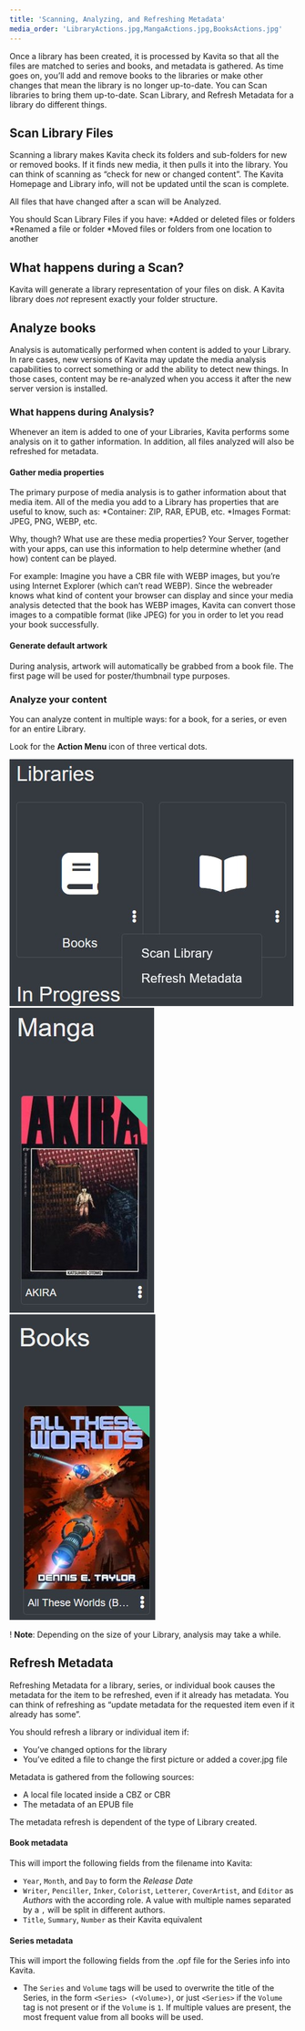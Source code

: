 ```yaml
---
title: 'Scanning, Analyzing, and Refreshing Metadata'
media_order: 'LibraryActions.jpg,MangaActions.jpg,BooksActions.jpg'
---
```


Once a library has been created, it is processed by Kavita so that all the files are matched to series and books, and metadata is gathered. As time goes on, you’ll add and remove books to the libraries or make other changes that mean the library is no longer up-to-date. You can Scan libraries to bring them up-to-date. Scan Library, and Refresh Metadata for a library do different things.

## Scan Library Files

Scanning a library makes Kavita check its folders and sub-folders for new or removed books. If it finds new media, it then pulls it into the library. You can think of scanning as “check for new or changed content”. The Kavita Homepage and Library info, will not be updated until the scan is complete.

All files that have changed after a scan will be Analyzed.

You should Scan Library Files if you have:
*Added or deleted files or folders
*Renamed a file or folder
*Moved files or folders from one location to another


## What happens during a Scan?

Kavita will generate a library representation of your files on disk. A Kavita library does _not_ represent exactly your folder structure.


## Analyze books

Analysis is automatically performed when content is added to your Library. In rare cases, new versions of Kavita may update the media analysis capabilities to correct something or add the ability to detect new things. In those cases, content may be re-analyzed when you access it after the new server version is installed.

### What happens during Analysis?

Whenever an item is added to one of your Libraries, Kavita performs some analysis on it to gather information. In addition, all files analyzed will also be refreshed for metadata.

#### Gather media properties

The primary purpose of media analysis is to gather information about that media item. All of the media you add to a Library has properties that are useful to know, such as:
*Container: ZIP, RAR, EPUB, etc.
*Images Format: JPEG, PNG, WEBP, etc.

Why, though? What use are these media properties? Your Server, together with your apps, can use this information to help determine whether (and how) content can be played.

For example: Imagine you have a CBR file with WEBP images, but you’re using Internet Explorer (which can’t read WEBP). Since the webreader knows what kind of content your browser can display and since your media analysis detected that the book has WEBP images, Kavita can convert those images to a compatible format (like JPEG) for you in order to let you read your book successfully.

#### Generate default artwork

During analysis, artwork will automatically be grabbed from a book file. The first page will be used for poster/thumbnail type purposes.

### Analyze your content

You can analyze content in multiple ways: for a book, for a series, or even for an entire Library.

Look for the **Action Menu** icon of three vertical dots.

![LibraryActions](LibraryActions.jpg?Resize=300,300 "LibraryActions") ![MangaActions](MangaActions.jpg?Resize=300,300 "MangaActions")![BooksActions](BooksActions.jpg?Resize=300,300 "BooksActions")


! **Note**: Depending on the size of your Library, analysis may take a while.



## Refresh Metadata

Refreshing Metadata for a library, series, or individual book causes the metadata for the item to be refreshed, even if it already has metadata. You can think of refreshing as “update metadata for the requested item even if it already has some”.

You should refresh a library or individual item if:
- You’ve changed options for the library
- You’ve edited a file to change the first picture or added a cover.jpg file

Metadata is gathered from the following sources:
- A local file located inside a CBZ or CBR
- The metadata of an EPUB file

The metadata refresh is dependent of the type of Library created.

#### Book metadata

This will import the following fields from the filename into Kavita:
- `Year`, `Month`, and `Day` to form the _Release Date_
- `Writer`, `Penciller`, `Inker`, `Colorist`, `Letterer`, `CoverArtist`, and `Editor` as _Authors_ with the according role.  A value with multiple names separated by a `,` will be split in different authors.
- `Title`, `Summary`, `Number` as their Kavita equivalent

#### Series metadata

This will import the following fields from the .opf file for the Series info into Kavita.

- The `Series` and `Volume` tags will be used to overwrite the title of the Series, in the form `<Series> (<Volume>)`, or just `<Series>` if the `Volume` tag is not present or if the `Volume` is `1`. If multiple values are present, the most frequent value from all books will be used.


